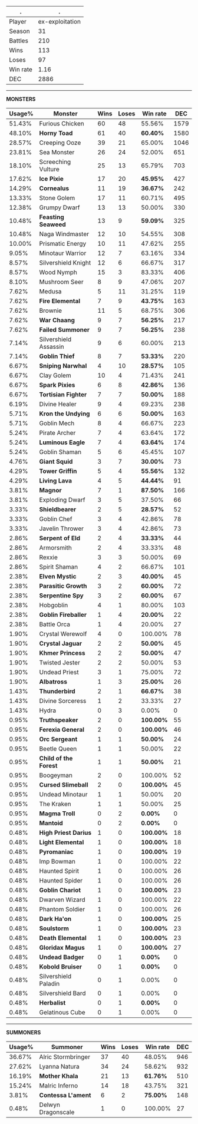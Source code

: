 .|.
|-|-
Player|ex-exploitation
Season|31
Battles|210
Wins|113
Loses|97
Win rate|1.16
DEC|2886

---
**MONSTERS**

Usage%|Monster|Wins|Loses|Win rate|DEC|
-|-|-|-|-|-|
51.43%|Furious Chicken|60|48|55.56%|1579|
48.10%|**Horny Toad**|61|40|**60.40%**|1580|
28.57%|Creeping Ooze|39|21|65.00%|1046|
23.81%|Sea Monster|26|24|52.00%|651|
18.10%|Screeching Vulture|25|13|65.79%|703|
17.62%|**Ice Pixie**|17|20|**45.95%**|427|
14.29%|**Cornealus**|11|19|**36.67%**|242|
13.33%|Stone Golem|17|11|60.71%|495|
12.38%|Grumpy Dwarf|13|13|50.00%|330|
10.48%|**Feasting Seaweed**|13|9|**59.09%**|325|
10.48%|Naga Windmaster|12|10|54.55%|308|
10.00%|Prismatic Energy|10|11|47.62%|255|
9.05%|Minotaur Warrior|12|7|63.16%|334|
8.57%|Silvershield Knight|12|6|66.67%|317|
8.57%|Wood Nymph|15|3|83.33%|406|
8.10%|Mushroom Seer|8|9|47.06%|207|
7.62%|Medusa|5|11|31.25%|119|
7.62%|**Fire Elemental**|7|9|**43.75%**|163|
7.62%|Brownie|11|5|68.75%|306|
7.62%|**War Chaang**|9|7|**56.25%**|217|
7.62%|**Failed Summoner**|9|7|**56.25%**|238|
7.14%|Silvershield Assassin|9|6|60.00%|213|
7.14%|**Goblin Thief**|8|7|**53.33%**|220|
6.67%|**Sniping Narwhal**|4|10|**28.57%**|105|
6.67%|Clay Golem|10|4|71.43%|241|
6.67%|**Spark Pixies**|6|8|**42.86%**|136|
6.67%|**Tortisian Fighter**|7|7|**50.00%**|188|
6.19%|Divine Healer|9|4|69.23%|238|
5.71%|**Kron the Undying**|6|6|**50.00%**|163|
5.71%|Goblin Mech|8|4|66.67%|223|
5.24%|Pirate Archer|7|4|63.64%|172|
5.24%|**Luminous Eagle**|7|4|**63.64%**|174|
5.24%|Goblin Shaman|5|6|45.45%|107|
4.76%|**Giant Squid**|3|7|**30.00%**|73|
4.29%|**Tower Griffin**|5|4|**55.56%**|132|
4.29%|**Living Lava**|4|5|**44.44%**|91|
3.81%|**Magnor**|7|1|**87.50%**|166|
3.81%|Exploding Dwarf|3|5|37.50%|66|
3.33%|**Shieldbearer**|2|5|**28.57%**|52|
3.33%|Goblin Chef|3|4|42.86%|78|
3.33%|Javelin Thrower|3|4|42.86%|73|
2.86%|**Serpent of Eld**|2|4|**33.33%**|44|
2.86%|Armorsmith|2|4|33.33%|48|
2.86%|Rexxie|3|3|50.00%|69|
2.86%|Spirit Shaman|4|2|66.67%|101|
2.38%|**Elven Mystic**|2|3|**40.00%**|45|
2.38%|**Parasitic Growth**|3|2|**60.00%**|72|
2.38%|**Serpentine Spy**|3|2|**60.00%**|67|
2.38%|Hobgoblin|4|1|80.00%|103|
2.38%|**Goblin Fireballer**|1|4|**20.00%**|22|
2.38%|Battle Orca|1|4|20.00%|27|
1.90%|Crystal Werewolf|4|0|100.00%|78|
1.90%|**Crystal Jaguar**|2|2|**50.00%**|45|
1.90%|**Khmer Princess**|2|2|**50.00%**|47|
1.90%|Twisted Jester|2|2|50.00%|53|
1.90%|Undead Priest|3|1|75.00%|72|
1.90%|**Albatross**|1|3|**25.00%**|26|
1.43%|**Thunderbird**|2|1|**66.67%**|38|
1.43%|Divine Sorceress|1|2|33.33%|27|
1.43%|Hydra|0|3|0.00%|0|
0.95%|**Truthspeaker**|2|0|**100.00%**|55|
0.95%|**Ferexia General**|2|0|**100.00%**|46|
0.95%|**Orc Sergeant**|1|1|**50.00%**|24|
0.95%|Beetle Queen|1|1|50.00%|22|
0.95%|**Child of the Forest**|1|1|**50.00%**|21|
0.95%|Boogeyman|2|0|100.00%|52|
0.95%|**Cursed Slimeball**|2|0|**100.00%**|45|
0.95%|Undead Minotaur|1|1|50.00%|20|
0.95%|The Kraken|1|1|50.00%|25|
0.95%|**Magma Troll**|0|2|**0.00%**|0|
0.95%|**Mantoid**|0|2|**0.00%**|0|
0.48%|**High Priest Darius**|1|0|**100.00%**|18|
0.48%|**Light Elemental**|1|0|**100.00%**|18|
0.48%|**Pyromaniac**|1|0|**100.00%**|19|
0.48%|Imp Bowman|1|0|100.00%|22|
0.48%|Haunted Spirit|1|0|100.00%|26|
0.48%|Haunted Spider|1|0|100.00%|26|
0.48%|**Goblin Chariot**|1|0|**100.00%**|23|
0.48%|Dwarven Wizard|1|0|100.00%|22|
0.48%|Phantom Soldier|1|0|100.00%|26|
0.48%|**Dark Ha'on**|1|0|**100.00%**|25|
0.48%|**Soulstorm**|1|0|**100.00%**|23|
0.48%|**Death Elemental**|1|0|**100.00%**|23|
0.48%|**Gloridax Magus**|1|0|**100.00%**|27|
0.48%|**Undead Badger**|0|1|**0.00%**|0|
0.48%|**Kobold Bruiser**|0|1|**0.00%**|0|
0.48%|Silvershield Paladin|0|1|0.00%|0|
0.48%|Silvershield Bard|0|1|0.00%|0|
0.48%|**Herbalist**|0|1|**0.00%**|0|
0.48%|Gelatinous Cube|0|1|0.00%|0|

---
**SUMMONERS**

Usage%|Summoner|Wins|Loses|Win rate|DEC|
-|-|-|-|-|-|
36.67%|Alric Stormbringer|37|40|48.05%|946|
27.62%|Lyanna Natura|34|24|58.62%|932|
16.19%|**Mother Khala**|21|13|**61.76%**|510|
15.24%|Malric Inferno|14|18|43.75%|321|
3.81%|**Contessa L'ament**|6|2|**75.00%**|148|
0.48%|Delwyn Dragonscale|1|0|100.00%|27|
